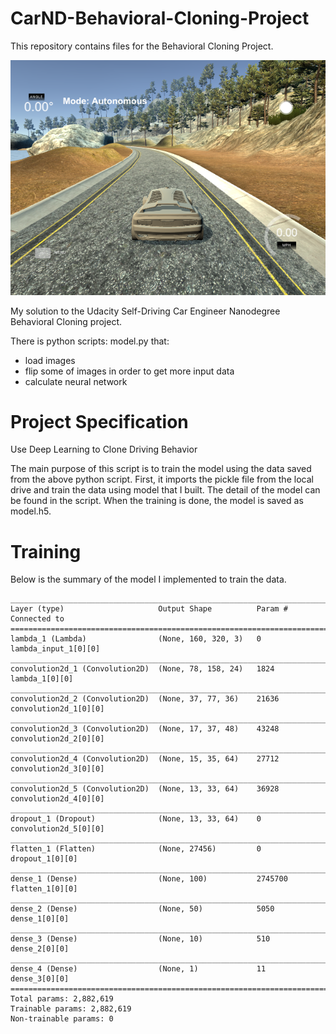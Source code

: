 # CarND-Behavioral-Cloning-Project
This repository contains files for the Behavioral Cloning Project.

![CarNd]( /2017_07_26_11_18_46_self_driving_car_nanodegree_program.png "")

My solution to the Udacity Self-Driving Car Engineer Nanodegree Behavioral Cloning project.

There is python scripts: model.py that:
* load images
* flip some of images in order to get more input data
* calculate neural network


# Project Specification #

Use Deep Learning to Clone Driving Behavior

The main purpose of this script is to train the model using the data saved from the above python script.
First, it imports the pickle file from the local drive and train the data using model that I built.
The detail of the model can be found in the script.
When the training is done, the model is saved as model.h5.

# Training #
Below is the summary of the model I implemented to train the data.
```
____________________________________________________________________________________________________
Layer (type)                     Output Shape          Param #     Connected to                     
====================================================================================================
lambda_1 (Lambda)                (None, 160, 320, 3)   0           lambda_input_1[0][0]             
____________________________________________________________________________________________________
convolution2d_1 (Convolution2D)  (None, 78, 158, 24)   1824        lambda_1[0][0]                   
____________________________________________________________________________________________________
convolution2d_2 (Convolution2D)  (None, 37, 77, 36)    21636       convolution2d_1[0][0]            
____________________________________________________________________________________________________
convolution2d_3 (Convolution2D)  (None, 17, 37, 48)    43248       convolution2d_2[0][0]            
____________________________________________________________________________________________________
convolution2d_4 (Convolution2D)  (None, 15, 35, 64)    27712       convolution2d_3[0][0]            
____________________________________________________________________________________________________
convolution2d_5 (Convolution2D)  (None, 13, 33, 64)    36928       convolution2d_4[0][0]            
____________________________________________________________________________________________________
dropout_1 (Dropout)              (None, 13, 33, 64)    0           convolution2d_5[0][0]            
____________________________________________________________________________________________________
flatten_1 (Flatten)              (None, 27456)         0           dropout_1[0][0]                  
____________________________________________________________________________________________________
dense_1 (Dense)                  (None, 100)           2745700     flatten_1[0][0]                  
____________________________________________________________________________________________________
dense_2 (Dense)                  (None, 50)            5050        dense_1[0][0]                    
____________________________________________________________________________________________________
dense_3 (Dense)                  (None, 10)            510         dense_2[0][0]                    
____________________________________________________________________________________________________
dense_4 (Dense)                  (None, 1)             11          dense_3[0][0]                    
====================================================================================================
Total params: 2,882,619
Trainable params: 2,882,619
Non-trainable params: 0
```
